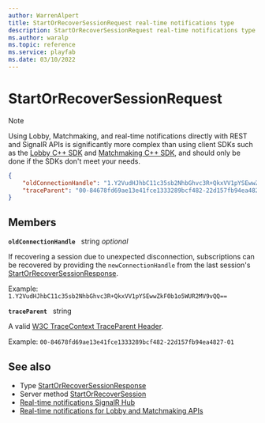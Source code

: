 ```yaml
---
author: WarrenAlpert
title: StartOrRecoverSessionRequest real-time notifications type
description: StartOrRecoverSessionRequest real-time notifications type
ms.author: waralp
ms.topic: reference
ms.service: playfab
ms.date: 03/10/2022
---
```


# StartOrRecoverSessionRequest

> [!NOTE]
> Using Lobby, Matchmaking, and real-time notifications directly with REST and
> SignalR APIs is significantly more complex than using client SDKs such as the
> [Lobby C++
> SDK](../../multiplayer/lobby/playfabmultiplayerreference-cpp/pflobby/pflobby_members.md)
> and [Matchmaking C++
> SDK](../../multiplayer/lobby/playfabmultiplayerreference-cpp/pfmatchmaking/pfmatchmaking_members.md),
> and should only be done if the SDKs don't meet your needs.

```json
{
    "oldConnectionHandle": "1.Y2VudHJhbC11c35sb2NhbGhvc3R+QkxVV1pYSEwwZkF0b1o5WUR2MV9vQQ==",
    "traceParent": "00-84678fd69ae13e41fce1333289bcf482-22d157fb94ea4827-01"
}
```

## Members

**`oldConnectionHandle`** &nbsp; string *optional*

If recovering a session due to unexpected disconnection, subscriptions can be
recovered by providing the `newConnectionHandle` from the last session's
[StartOrRecoverSessionResponse](start-or-recover-session-response.md).

Example: `1.Y2VudHJhbC11c35sb2NhbGhvc3R+QkxVV1pYSEwwZkF0b1o5WUR2MV9vQQ==`

**`traceParent`** &nbsp; string

A valid [W3C TraceContext TraceParent
Header](https://www.w3.org/TR/trace-context/#traceparent-header).

Example: `00-84678fd69ae13e41fce1333289bcf482-22d157fb94ea4827-01`

## See also

- Type [StartOrRecoverSessionResponse](start-or-recover-session-response.md)
- Server method
  [StartOrRecoverSession](../server-methods/start-or-recover-session.md)
- [Real-time notifications SignalR Hub](../signalr-hub.md)
- [Real-time notifications for Lobby and Matchmaking APIs](../overview.md)
